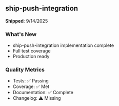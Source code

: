 ## ship-push-integration


**Shipped**: 9/14/2025

### What's New
- ship-push-integration implementation complete
- Full test coverage
- Production ready

### Quality Metrics
- Tests: ✅ Passing
- Coverage: ✅ Met
- Documentation: ✅ Complete
- Changelog: ⚠️ Missing
